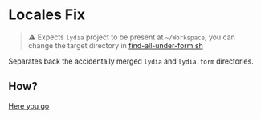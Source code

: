 # Locales Fix

> ⚠️ Expects `lydia` project to be present at `~/Workspace`, you can change the target directory in [find-all-under-form.sh](https://github.com/furkanhr/locales-fix/blob/master/find-all-under-form.sh)

Separates back the accidentally merged `lydia` and `lydia.form` directories.

## How?
[Here you go](https://miro.com/app/board/uXjVOgu--8Y=/)
